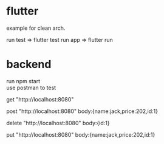 <h1> flutter </h1>

example for clean arch.

run test => flutter test
run app => flutter run

<h1> backend </h1>

run npm start
<br>
use postman to test

get "http://localhost:8080"

post "http://localhost:8080" body:{name:jack,price:202,id:1}

delete "http://localhost:8080" body:{id:1}

put "http://localhost:8080" body:{name:jack,price:202,id:1}
